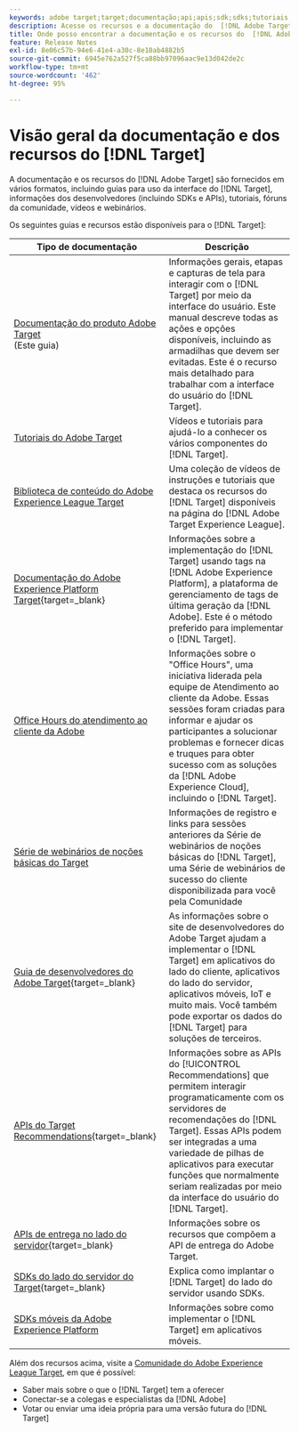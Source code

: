 ```yaml
---
keywords: adobe target;target;documentação;api;apis;sdk;sdks;tutoriais;doc;documentação
description: Acesse os recursos e a documentação do  [!DNL Adobe Target] , incluindo a ajuda online, tutoriais, vídeos e a documentação do desenvolvedor (SDKs, APIs e bibliotecas JavaScript).
title: Onde posso encontrar a documentação e os recursos do  [!DNL Adobe Target]?
feature: Release Notes
exl-id: 8e06c57b-94e6-41e4-a30c-8e10ab4882b5
source-git-commit: 6945e762a527f5ca88bb97096aac9e13d042de2c
workflow-type: tm+mt
source-wordcount: '462'
ht-degree: 95%

---
```


# Visão geral da documentação e dos recursos do [!DNL Target]

A documentação e os recursos do [!DNL Adobe Target] são fornecidos em vários formatos, incluindo guias para uso da interface do [!DNL Target], informações dos desenvolvedores (incluindo SDKs e APIs), tutoriais, fóruns da comunidade, vídeos e webinários.

Os seguintes guias e recursos estão disponíveis para o [!DNL Target]:

| Tipo de documentação | Descrição |
| --- | --- |
| [Documentação do produto Adobe Target](/help/main/target-home.md)<br>(Este guia) | Informações gerais, etapas e capturas de tela para interagir com o [!DNL Target] por meio da interface do usuário. Este manual descreve todas as ações e opções disponíveis, incluindo as armadilhas que devem ser evitadas. Este é o recurso mais detalhado para trabalhar com a interface do usuário do [!DNL Target]. |
| [Tutoriais do Adobe Target](https://experienceleague.adobe.com/docs/target-learn/tutorials/overview.html?lang=pt-BR) | Vídeos e tutoriais para ajudá-lo a conhecer os vários componentes do [!DNL Target]. |
| [Biblioteca de conteúdo do Adobe Experience League Target](https://guided.adobe.com/#recommended/solutions/target) | Uma coleção de vídeos de instruções e tutoriais que destaca os recursos do [!DNL Target] disponíveis na página do [!DNL Adobe Target Experience League]. |
| [Documentação do Adobe Experience Platform Target](https://experienceleague.corp.adobe.com/docs/target-dev/developer/client-side/at-js-implementation/deploy-at-js/implement-target-using-adobe-launch.html?lang=pt-BR){target=_blank} | Informações sobre a implementação do [!DNL Target] usando tags na [!DNL Adobe Experience Platform], a plataforma de gerenciamento de tags de última geração da [!DNL Adobe]. Este é o método preferido para implementar o [!DNL Target]. |
| [Office Hours do atendimento ao cliente da Adobe](/help/main/cmp-resources-and-contact-information.md#concept_58EA30379D3B48C4848BA2A8C464A5B7) | Informações sobre o &quot;Office Hours&quot;, uma iniciativa liderada pela equipe de Atendimento ao cliente da Adobe. Essas sessões foram criadas para informar e ajudar os participantes a solucionar problemas e fornecer dicas e truques para obter sucesso com as soluções da [!DNL Adobe Experience Cloud], incluindo o [!DNL Target]. |
| [Série de webinários de noções básicas do Target](https://landing.adobe.com/acs/2018/na/adobe-target/registration.html) | Informações de registro e links para sessões anteriores da Série de webinários de noções básicas do [!DNL Target], uma Série de webinários de sucesso do cliente disponibilizada para você pela Comunidade |
| [Guia de desenvolvedores do Adobe Target](https://experienceleague.corp.adobe.com/docs/target-dev/developer/overview.html?lang=pt-BR){target=_blank} | As informações sobre o site de desenvolvedores do Adobe Target ajudam a implementar o [!DNL Target] em aplicativos do lado do cliente, aplicativos do lado do servidor, aplicativos móveis, IoT e muito mais. Você também pode exportar os dados do [!DNL Target] para soluções de terceiros. |
| [APIs do Target Recommendations](https://experienceleague.adobe.com/docs/target-dev/developer/api/recommendations-api/overview.html){target=_blank} | Informações sobre as APIs do [!UICONTROL Recommendations] que permitem interagir programaticamente com os servidores de recomendações do [!DNL Target]. Essas APIs podem ser integradas a uma variedade de pilhas de aplicativos para executar funções que normalmente seriam realizadas por meio da interface do usuário do [!DNL Target]. |
| [APIs de entrega no lado do servidor](https://experienceleague.corp.adobe.com/docs/target-dev/developer/server-side/server-side-overview.html?lang=pt-BR){target=_blank} | Informações sobre os recursos que compõem a API de entrega do Adobe Target. |
| [SDKs do lado do servidor do Target](https://experienceleague.adobe.com/docs/target-dev/developer/server-side/getting-started.html){target=_blank} | Explica como implantar o [!DNL Target] do lado do servidor usando SDKs. |
| [SDKs móveis da Adobe Experience Platform](https://experienceleague.adobe.com/docs/mobile.html) | Informações sobre como implementar o [!DNL Target] em aplicativos móveis. |

Além dos recursos acima, visite a [Comunidade do Adobe Experience League Target](https://experienceleaguecommunities.adobe.com/t5/adobe-target/ct-p/adobe-target-community), em que é possível:

* Saber mais sobre o que o [!DNL Target] tem a oferecer
* Conectar-se a colegas e especialistas da [!DNL Adobe]
* Votar ou enviar uma ideia própria para uma versão futura do [!DNL Target]
